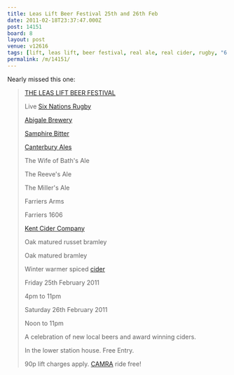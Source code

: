 ```yaml
---
title: Leas Lift Beer Festival 25th and 26th Feb
date: 2011-02-18T23:37:47.000Z
post: 14151
board: 8
layout: post
venue: v12616
tags: [lift, leas lift, beer festival, real ale, real cider, rugby, "6 nations", camra, "reeve's ale", "wife of bath's ale", "miller's ale", leas lift beer festival, six nations rugby, abigale brewery, samphire bitter, canterbury ales, kent cider company, cider]
permalink: /m/14151/
---
```

Nearly missed this one:

<blockquote><a href="/wiki/leas+lift+beer+festival">THE LEAS LIFT BEER FESTIVAL</a>

Live <a href="/wiki/six+nations+rugby">Six Nations Rugby</a>

<a href="/wiki/abigale+brewery">Abigale Brewery</a>

<a href="/wiki/samphire+bitter">Samphire Bitter</a>

<a href="/wiki/canterbury+ales">Canterbury Ales</a>

The Wife of Bath's Ale

The Reeve's Ale

The Miller's Ale

Farriers Arms

Farriers 1606

<a href="/wiki/kent+cider+company">Kent Cider Company</a>

Oak matured russet bramley

Oak matured bramley

Winter warmer spiced <a href="/wiki/cider">cider</a>

Friday 25th February 2011

4pm to 11pm

Saturday 26th February 2011

Noon to 11pm

A celebration of new local beers and award winning ciders.

In the lower station house. Free Entry.

90p lift charges apply. <a href="/wiki/camra">CAMRA</a> ride free! </blockquote>
